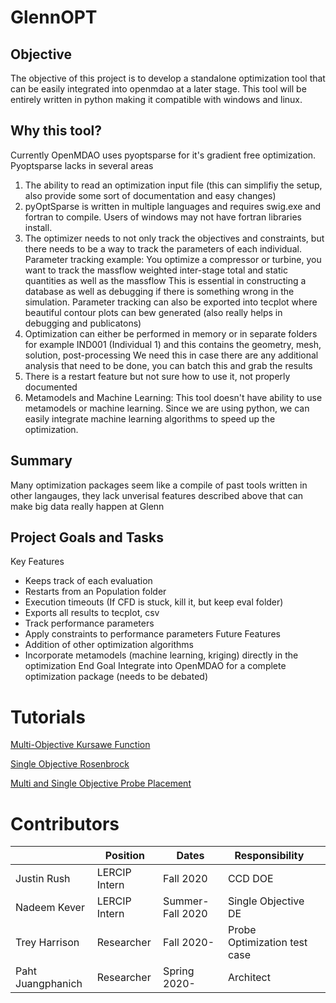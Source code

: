 # GlennOPT
## Objective
The objective of this project is to develop a standalone optimization tool that can be easily integrated into openmdao at a later stage. 
This tool will be entirely written in python making it compatible with windows and linux. 

## Why this tool?
Currently OpenMDAO uses pyoptsparse for it's gradient free optimization. 
Pyoptsparse lacks in several areas
1.  The ability to read an optimization input file (this can simplifiy the setup, also provide some sort of documentation and easy changes)
2.  pyOptSparse is written in multiple languages and requires swig.exe and fortran to compile. Users of windows may not have fortran libraries install. 
3.  The optimizer needs to not only track the objectives and constraints, but there needs to be a way to track the parameters of each individual. 
    Parameter tracking example: You optimize a compressor or turbine, you want to track the massflow weighted inter-stage total and static quantities as well as the massflow
                                This is essential in constructing a database as well as debugging if there is something wrong in the simulation. 
                                Parameter tracking can also be exported into tecplot where beautiful contour plots can bew generated (also really helps in debugging and publicatons)
4. Optimization can either be performed in memory or in separate folders for example IND001 (Individual 1) and this contains the geometry, mesh, solution, post-processing
    We need this in case there are any additional analysis that need to be done, you can batch this and grab the results
5. There is a restart feature but not sure how to use it, not properly documented
6. Metamodels and Machine Learning: This tool doesn't have ability to use metamodels or machine learning. Since we are using python, we can easily integrate machine learning algorithms to speed up the optimization.


## Summary
Many optimization packages seem like a compile of past tools written in other langauges, they lack unverisal features described above that can make big data really happen at Glenn

## Project Goals and Tasks
Key Features
*  Keeps track of each evaluation
*  Restarts from an Population folder
*  Execution timeouts (If CFD is stuck, kill it, but keep eval folder)
*  Exports all results to tecplot, csv 
*  Track performance parameters
*  Apply constraints to performance parameters 
Future Features
*  Addition of other optimization algorithms
*  Incorporate metamodels (machine learning, kriging) directly in the optimization
End Goal
Integrate into OpenMDAO for a complete optimization package (needs to be debated)

# Tutorials
[Multi-Objective Kursawe Function](https://colab.research.google.com/github/nasa/GlennOPT/blob/main/test/KUR/multi_objective_example.ipynb)

[Single Objective Rosenbrock](https://colab.research.google.com/github/nasa/GlennOPT/blob/main/test/Rosenbrock/RosenbrockExample.ipynb)

[Multi and Single Objective Probe Placement](https://colab.research.google.com/github/nasa/GlennOPT/blob/main/test/ProbePlacement_multi/ProbePlacementExample.ipynb)

# Contributors 
|                   | Position      | Dates            | Responsibility                      |   |
|-------------------|---------------|------------------|-------------------------------------|---|
| Justin Rush       | LERCIP Intern | Fall 2020        | CCD DOE                             |   |
| Nadeem Kever      | LERCIP Intern | Summer-Fall 2020 | Single Objective DE                 |   |
| Trey Harrison     | Researcher    | Fall 2020-       | Probe Optimization test case        |   |
| Paht Juangphanich | Researcher    | Spring 2020-     | Architect                           |   |


